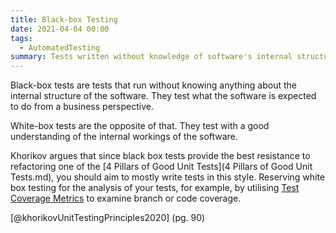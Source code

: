 ```yaml
---
title: Black-box Testing
date: 2021-04-04 00:00
tags:
  - AutomatedTesting
summary: Tests written without knowledge of software's internal structure
---
```


Black-box tests are tests that run without knowing anything about the internal structure of the software. They test what the software is expected to do from a business perspective.

White-box tests are the opposite of that. They test with a good understanding of the internal workings of the software.

Khorikov argues that since black box tests provide the best resistance to refactoring one of the [4 Pillars of Good Unit Tests](4 Pillars of Good Unit Tests.md), you should aim to mostly write tests in this style. Reserving white box testing for the analysis of your tests, for example, by utilising [Test Coverage Metrics](test-coverage-metrics.md) to examine branch or code coverage. 

[@khorikovUnitTestingPrinciples2020] (pg. 90)
